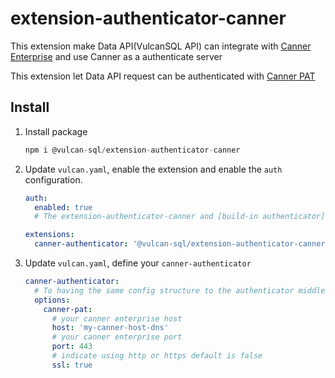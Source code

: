 # extension-authenticator-canner

This extension make Data API(VulcanSQL API) can integrate with [Canner Enterprise](https://cannerdata.com/product) and use Canner as a authenticate server

This extension let Data API request can be authenticated with [Canner PAT](https://docs.cannerdata.com/product/api_sdk/api_personal_access_token)

## Install

1. Install package

   ```sql
   npm i @vulcan-sql/extension-authenticator-canner
   ```

2. Update `vulcan.yaml`, enable the extension and enable the `auth` configuration.

   ```yaml
   auth:
     enabled: true
     # The extension-authenticator-canner and [build-in authenticator](https://vulcansql.com/docs/data-privacy/authn) can work at the same time

   extensions:
     canner-authenticator: '@vulcan-sql/extension-authenticator-canner'
   ```

3. Update `vulcan.yaml`, define your `canner-authenticator`
   ```yaml
   canner-authenticator:
     # To having the same config structure to the authenticator middleware, we need to put options under "options".
     options:
       canner-pat:
         # your canner enterprise host
         host: 'my-canner-host-dns'
         # your canner enterprise port
         port: 443
         # indicate using http or https default is false
         ssl: true
   ```

